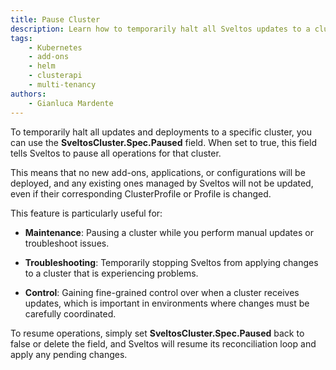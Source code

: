 ```yaml
---
title: Pause Cluster
description: Learn how to temporarily halt all Sveltos updates to a cluster using the SveltosCluster.Spec.Paused field. This is useful for maintenance, troubleshooting, and gaining granular control over deployments. tags
tags:
    - Kubernetes
    - add-ons
    - helm
    - clusterapi
    - multi-tenancy
authors:
    - Gianluca Mardente
---
```


To temporarily halt all updates and deployments to a specific cluster, you can use the __SveltosCluster.Spec.Paused__ field. When set to true, this field tells Sveltos to pause all operations for that cluster.

This means that no new add-ons, applications, or configurations will be deployed, and any existing ones managed by Sveltos will not be updated, even if their corresponding ClusterProfile or Profile is changed.

This feature is particularly useful for:

- **Maintenance**: Pausing a cluster while you perform manual updates or troubleshoot issues.

- **Troubleshooting**: Temporarily stopping Sveltos from applying changes to a cluster that is experiencing problems.

- **Control**: Gaining fine-grained control over when a cluster receives updates, which is important in environments where changes must be carefully coordinated.

To resume operations, simply set __SveltosCluster.Spec.Paused__ back to false or delete the field, and Sveltos will resume its reconciliation loop and apply any pending changes.